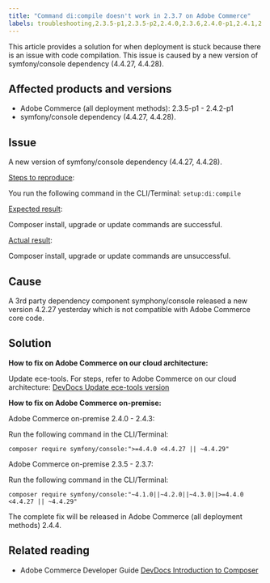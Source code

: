 ```yaml
---
title: "Command di:compile doesn't work in 2.3.7 on Adobe Commerce"
labels: troubleshooting,2.3.5-p1,2.3.5-p2,2.4.0,2.3.6,2.4.0-p1,2.4.1,2.3.6-p1,2.4.1-p1,2.4.2,2.3.7,2.4.2-p1,symfony, Magento,Adobe Commerce,Adobe Commerce on our cloud architecture,Adobe Commerce on our cloud architecture,composer,
---
```


This article provides a solution for when deployment is stuck because there is an issue with code compilation. This issue is caused by a new version of symfony/console dependency (4.4.27, 4.4.28).

## Affected products and versions

* Adobe Commerce (all deployment methods): 2.3.5-p1 - 2.4.2-p1
* symfony/console dependency (4.4.27, 4.4.28).

## Issue

A new version of symfony/console dependency (4.4.27, 4.4.28).

<u>Steps to reproduce</u>:

You run the following command in the CLI/Terminal:
``setup:di:compile``

<u>Expected result</u>:

Composer install, upgrade or update commands are successful.

<u>Actual result</u>:

Composer install, upgrade or update commands are unsuccessful.

## Cause

A 3rd party dependency component symphony/console released a new version 4.2.27 yesterday which is not compatible with Adobe Commerce core code.

## Solution

**How to fix on Adobe Commerce on our cloud architecture:**

Update ece-tools. For steps, refer to Adobe Commerce on our cloud architecture: [DevDocs Update ece-tools version](https://devdocs.magento.com/cloud/project/ece-tools-update.html)

**How to fix on Adobe Commerce on-premise:**

Adobe Commerce on-premise 2.4.0 - 2.4.3:

Run the following command in the CLI/Terminal:

``composer require symfony/console:">=4.4.0 <4.4.27 || ~4.4.29"``

Adobe Commerce on-premise 2.3.5 - 2.3.7:

Run the following command in the CLI/Terminal:

``composer require symfony/console:"~4.1.0||~4.2.0||~4.3.0||>=4.4.0 <4.4.27 || ~4.4.29"``

The complete fix will be released in Adobe Commerce (all deployment methods) 2.4.4.

## Related reading

* Adobe Commerce Developer Guide [DevDocs Introduction to Composer](https://devdocs.magento.com/guides/v2.4/extension-dev-guide/intro/intro-composer.html?itm_source=devdocs&itm_medium=quick_search&itm_campaign=federated_search&itm_term=compose)
